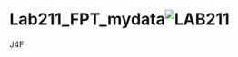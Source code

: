 # Lab211_FPT_mydata![LAB211](https://github.com/hoaht-8203/Lab211_FPT_mydata/assets/110768345/0483d736-c88d-4a9f-bb10-cca6d565be97)
J4F
